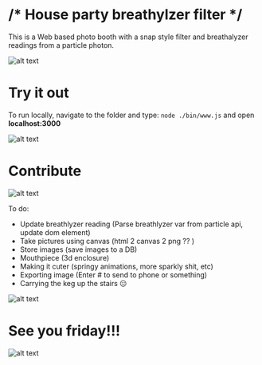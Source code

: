 # /* House party breathylzer filter */
This is a Web based photo booth with a snap style filter and breathalyzer readings from a particle photon.


![alt text](http://i.imgur.com/sOL38eY.jpg "Photobooze draft")



# Try it out #

To run locally, navigate to the folder and type: `node ./bin/www.js` and open **localhost:3000**


![alt text](http://i.imgur.com/vEAZXpc.gif "Photobooze draft")


# Contribute #

![alt text](http://i.imgur.com/kqehx7O.jpg "Breathlyzer prototype")

To do:
- Update breathlyzer reading (Parse breathlyzer var from particle api, update dom element)
- Take pictures using canvas (html 2 canvas 2 png ?? )
- Store images (save images to a DB)
- Mouthpiece (3d enclosure)
- Making it cuter (springy animations, more sparkly shit, etc)
- Exporting image (Enter # to send to phone or something)
- Carrying the keg up the stairs 😑

![alt text](http://i.imgur.com/AyPkymm.png "Photobooze draft")


# See you friday!!! #


![alt text](http://i.imgur.com/zGGRhwk.jpg "Bday card")
